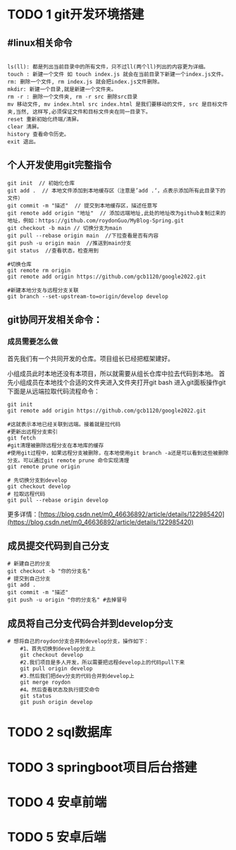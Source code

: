 



# TODO 1 git开发环境搭建

## #linux相关命令

```shell

ls(ll): 都是列出当前目录中的所有文件，只不过ll(两个ll)列出的内容更为详细。
touch : 新建一个文件 如 touch index.js 就会在当前目录下新建一个index.js文件。
rm: 删除一个文件, rm index.js 就会把index.js文件删除。
mkdir: 新建一个目录,就是新建一个文件夹。
rm -r : 删除一个文件夹, rm -r src 删除src目录
mv 移动文件, mv index.html src index.html 是我们要移动的文件, src 是目标文件夹,当然, 这样写,必须保证文件和目标文件夹在同一目录下。
reset 重新初始化终端/清屏。
clear 清屏。
history 查看命令历史。
exit 退出。
```


## 个人开发使用git完整指令

```shell
git init  // 初始化仓库
git add .  // 本地文件添加到本地缓存区（注意是’add .‘，点表示添加所有此目录下的文件）
git commit -m "描述"  // 提交到本地缓存区，描述任意写
git remote add origin "地址"  // 添加远端地址,此处的地址改为github复制过来的地址，例如：https://github.com/roydonGuo/MyBlog-Spring.git
git checkout -b main // 切换分支为main
git pull --rebase origin main  //下拉查看是否有内容
git push -u origin main  //推送到main分支
git status  //查看状态，检查用到
```

```shell
#切换仓库
git remote rm origin
git remote add origin https://github.com/gcb1120/google2022.git

#新建本地分支与远程分支关联
git branch --set-upstream-to=origin/develop develop
```
## git协同开发相关命令：


### 成员需要怎么做
首先我们有一个共同开发的仓库。项目组长已经把框架建好。

小组成员此时本地还没有本项目，所以就需要从组长仓库中拉去代码到本地。
首先小组成员在本地找个合适的文件夹进入文件夹打开git bash 进入git面板操作git
下面是从远端拉取代码流程命令：

```shell
git init
git remote add origin https://github.com/gcb1120/google2022.git

#这就表示本地已经关联到远端。接着就是拉代码
#更新出远程分支索引
git fetch
#git清理被删除远程分支在本地库的缓存 
#使用git过程中，如果远程分支被删除，在本地使用git branch -a还是可以看到这些被删除分支。可以通过git remote prune 命令实现清理
git remote prune origin 

# 先切换分支到develop
git checkout develop
# 拉取远程代码
git pull --rebase origin develop
```
更多详情：[https://blog.csdn.net/m0_46636892/article/details/122985420](https://blog.csdn.net/m0_46636892/article/details/122985420)

## 成员提交代码到自己分支
```shell
# 新建自己的分支
git checkout -b "你的分支名"
# 提交到自己分支
git add .
git commit -m "描述"
git push -u origin "你的分支名" #去掉冒号
```
## 成员将自己分支代码合并到develop分支
```shell
# 想将自己的roydon分支合并到develop分支，操作如下：
    #1、首先切换到develop分支上
    git checkout develop
    #2.我们项目是多人开发，所以需要把远程develop上的代码pull下来
    git pull origin develop
    #3.然后我们把dev分支的代码合并到develop上
    git merge roydon
    #4。然后查看状态及执行提交命令
    git status
    git push origin develop
```



# TODO 2 sql数据库











# TODO 3 springboot项目后台搭建











# TODO 4 安卓前端







# TODO 5 安卓后端
